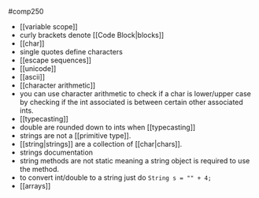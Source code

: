 #comp250 
- [[variable scope]]
- curly brackets denote [[Code Block|blocks]]
- [[char]]
- single quotes define characters
- [[escape sequences]]
- [[unicode]]
- [[ascii]]
- [[character arithmetic]]
- you can use character arithmetic to check if a char is lower/upper case by checking if the int associated is between certain other associated ints. 
- [[typecasting]]
- double are rounded down to ints when [[typecasting]]
- strings are not a [[primitive type]].
- [[string|strings]] are a collection of [[char|chars]].
- strings documentation
- string methods are not static meaning a string object is required to use the method. 
- to convert int/double to a string just do `String s = "" + 4;`
- [[arrays]]